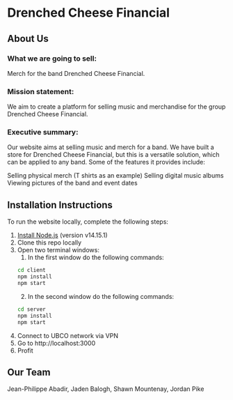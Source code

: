 # Drenched Cheese Financial

## About Us
### What we are going to sell:
Merch for the band Drenched Cheese Financial.

### Mission statement:
We aim to create a platform for selling music and merchandise for the group Drenched Cheese Financial.

### Executive summary:
Our website aims at selling music and merch for a band. We have built a store for Drenched Cheese Financial, but this is a versatile solution, which can be applied to any band. Some of the features it provides include:

Selling physical merch (T shirts as an example)
Selling digital music albums
Viewing pictures of the band and event dates

## Installation Instructions
To run the website locally, complete the following steps:
1. [Install Node.js](https://nodejs.org/en/) (version v14.15.1)
2. Clone this repo locally
3. Open two terminal windows:
    1. In the first window do the following commands:
    ```cmd
    cd client
    npm install
    npm start
    ```
    2. In the second window do the following commands:
    ```cmd
    cd server
    npm install
    npm start
    ```
4. Connect to UBCO network via VPN
5. Go to http://localhost:3000
6. Profit

## Our Team
Jean-Philippe Abadir, Jaden Balogh, Shawn Mountenay, Jordan Pike
